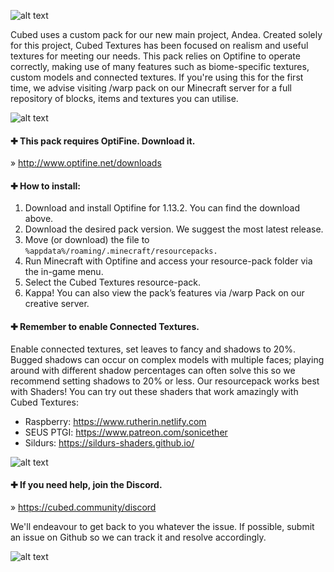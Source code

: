 
![alt text](https://i.imgur.com/uDekgeX.png "Cubed Textures")

Cubed uses a custom pack for our new main project, Andea. Created solely for this project, Cubed Textures has been focused on realism and useful textures for meeting our needs. This pack relies on Optifine to operate correctly, making use of many features such as biome-specific textures, custom models and connected textures. If you're using this for the first time, we advise visiting /warp pack on our Minecraft server for a full repository of blocks, items and textures you can utilise.

![alt text](https://i.imgur.com/NCqdzIZ.png "Requirements")

#### ✚ This pack requires OptiFine. Download it.

  » http://www.optifine.net/downloads
  
  
  
#### ✚ How to install:

1. Download and install Optifine for 1.13.2. You can find the download above.
2. Download the desired pack version. We suggest the most latest release.
3. Move (or download) the file to ``%appdata%/roaming/.minecraft/resourcepacks.``
4. Run Minecraft with Optifine and access your resource-pack folder via the in-game menu.
5. Select the Cubed Textures resource-pack.
6. Kappa! You can also view the pack’s features via /warp Pack on our creative server.



#### ✚ Remember to enable Connected Textures.

Enable connected textures, set leaves to fancy and shadows to 20%. Bugged shadows can occur on complex models with multiple faces; playing around with different shadow percentages can often solve this so we recommend setting shadows to 20% or less. Our resourcepack works best with Shaders! You can try out these shaders that work amazingly with Cubed Textures:

- Raspberry: https://www.rutherin.netlify.com
- SEUS PTGI: https://www.patreon.com/sonicether
- Sildurs: https://sildurs-shaders.github.io/

![alt text](https://i.imgur.com/GrXeHKF.png "Support")

#### ✚ If you need help, join the Discord.

  » https://cubed.community/discord

We'll endeavour to get back to you whatever the issue. If possible, submit an issue on Github so we can track it and resolve accordingly.

![alt text](https://i.imgur.com/rsRr06h.png "Hi There")

  
